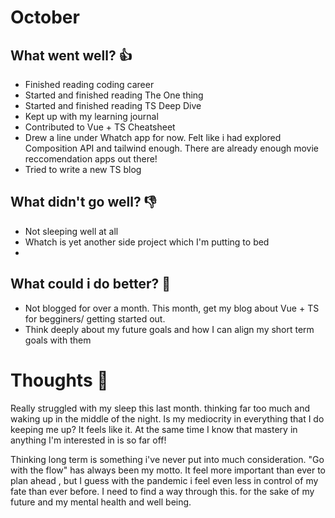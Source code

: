 # October

## What went well? 👍

- Finished reading coding career
- Started and finished reading The One thing
- Started and finished reading TS Deep Dive
- Kept up with my learning journal
- Contributed to Vue + TS Cheatsheet
- Drew a line under Whatch app for now. Felt like i had explored Composition API and tailwind enough. There are already enough movie reccomendation apps out there!
- Tried to write a new TS blog

## What didn't go well? 👎

- Not sleeping well at all
- Whatch is yet another side project which I'm putting to bed
- 

## What could i do better? 💪

- Not blogged for over a month. This month, get my blog about Vue + TS for begginers/ getting started out.
- Think deeply about my future goals and how I can align my short term goals with them

# Thoughts 🤔

Really struggled with my sleep this last month. thinking far too much and waking up in the middle of the night. Is my mediocrity in everything that I do keeping me up? It feels like it. At the same time I know that mastery in anything I'm interested in is so far off!

Thinking long term is something i've never put into much consideration. "Go with the flow" has always been my motto. It feel more important than ever to plan ahead , but I guess with the pandemic i feel even less in control of my fate than ever before. I need to find a way through this. for the sake of my future and my mental health and well being.